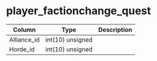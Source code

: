 # player_factionchange_quest


Column | Type | Description
--- | --- | ---
Alliance_id | int(10) unsigned | 
Horde_id | int(10) unsigned | 

